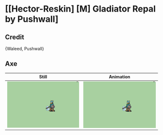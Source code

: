 # [\[Hector-Reskin\] \[M\] Gladiator Repal by Pushwall]

## Credit

{Waleed, Pushwall}
	
## Axe

| Still | Animation |
| :---: | :-------: |
| ![Axe still](./Axe_000.png) | ![Axe animation](./Axe.gif) |
